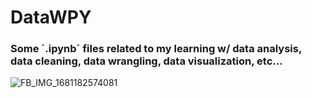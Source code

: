 # DataWPY
### Some ´.ipynb´ files related to my learning w/ data analysis, data cleaning, data wrangling, data visualization, etc...


![FB_IMG_1681182574081](https://github.com/user-attachments/assets/4ac630e4-1274-4941-95a4-3c203728155b)
